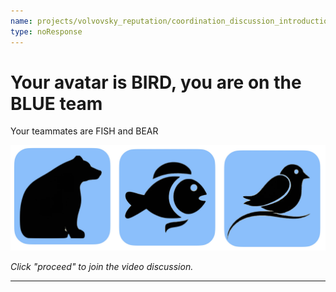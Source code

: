 ```yaml
---
name: projects/volvovsky_reputation/coordination_discussion_introductions_BIRD.md
type: noResponse
---
```


# Your avatar is BIRD, you are on the BLUE team

Your teammates are FISH and BEAR

![teammates](projects/volvovsky_reputation/animal_icons_3.jpg)

_Click "proceed" to join the video discussion._

---
